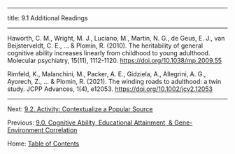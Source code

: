 ----------

title: 9.1 Additional Readings

----------

Haworth, C. M., Wright, M. J., Luciano, M., Martin, N. G., de Geus, E. J., van Beijsterveldt, C. E., ... & Plomin, R. (2010). The heritability of general cognitive ability increases linearly from childhood to young adulthood. Molecular psychiatry, 15(11), 1112-1120. https://doi.org/10.1038/mp.2009.55

Rimfeld, K., Malanchini, M., Packer, A. E., Gidziela, A., Allegrini, A. G., Ayorech, Z., ... & Plomin, R. (2021). The winding roads to adulthood: a twin study. JCPP Advances, 1(4), e12053. https://doi.org/10.1002/jcv2.12053

--------

Next: [9.2. Activity: Contextualize a Popular Source](9.2_activity_contextualize_a_popular_source.md)

Previous: [9.0. Cognitive Ability, Educational Attainment, & Gene-Environment Correlation](9.0_cognitive_ability.md)

Home: [Table of Contents](../README.md)
